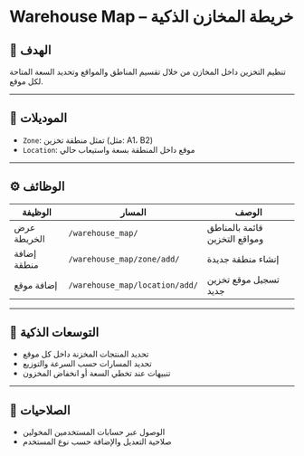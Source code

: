 # Warehouse Map – خريطة المخازن الذكية

## 🎯 الهدف
تنظيم التخزين داخل المخازن من خلال تقسيم المناطق والمواقع وتحديد السعة المتاحة لكل موقع.

---

## 🧩 الموديلات

- `Zone`: تمثل منطقة تخزين (مثل: A1، B2)
- `Location`: موقع داخل المنطقة بسعة واستيعاب حالي

---

## ⚙️ الوظائف

| الوظيفة | المسار | الوصف |
|---------|--------|--------|
| عرض الخريطة | `/warehouse_map/` | قائمة بالمناطق ومواقع التخزين |
| إضافة منطقة | `/warehouse_map/zone/add/` | إنشاء منطقة جديدة |
| إضافة موقع | `/warehouse_map/location/add/` | تسجيل موقع تخزين جديد |

---

## 🧠 التوسعات الذكية

- تحديد المنتجات المخزنة داخل كل موقع
- تحديد المسارات حسب السرعة والتوزيع
- تنبيهات عند تخطي السعة أو انخفاض المخزون

---

## 🔐 الصلاحيات

- الوصول عبر حسابات المستخدمين المخولين
- صلاحية التعديل والإضافة حسب نوع المستخدم
